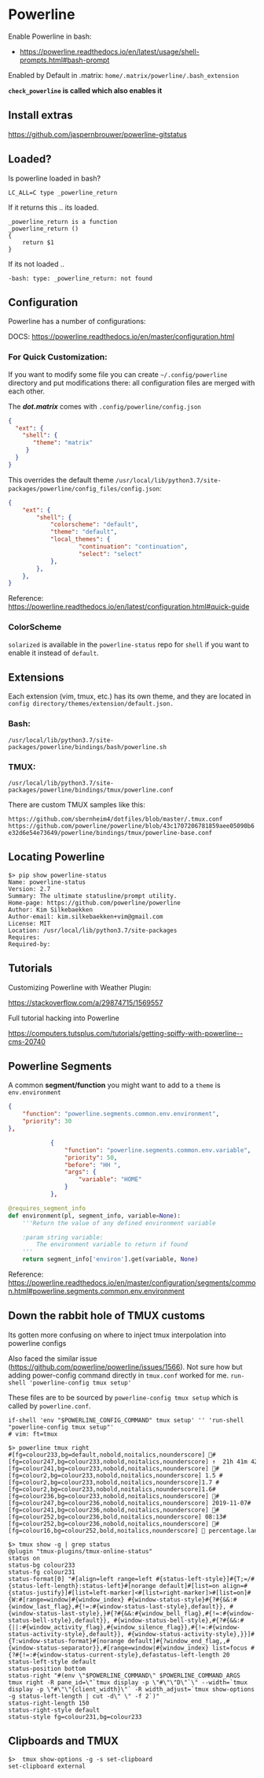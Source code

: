 # Powerline

Enable Powerline in bash:

* https://powerline.readthedocs.io/en/latest/usage/shell-prompts.html#bash-prompt

Enabled by Default in .matrix: `home/.matrix/powerline/.bash_extension`

**`check_powerline` is called which also enables it**

## Install extras

https://github.com/jaspernbrouwer/powerline-gitstatus

## Loaded?

Is powerline loaded in bash?

`LC_ALL=C type _powerline_return`

If it returns this .. its loaded.

```shell
_powerline_return is a function
_powerline_return ()
{
    return $1
}
```

If its not loaded ..

```shell
-bash: type: _powerline_return: not found
```

## Configuration

Powerline has a number of configurations: 

DOCS: https://powerline.readthedocs.io/en/master/configuration.html

### For Quick Customization:

If you want to modify some file you can create `~/.config/powerline` directory and put modifications there: all configuration files are merged with each other.

The ***dot.matrix*** comes with `.config/powerline/config.json`

```json
{
  "ext": {
    "shell": {
       "theme": "matrix"
     }
  }
}
```

This overrides the default theme `/usr/local/lib/python3.7/site-packages/powerline/config_files/config.json`:

```json
{
    "ext": {
        "shell": {
            "colorscheme": "default",
            "theme": "default",
            "local_themes": {
                    "continuation": "continuation",
                    "select": "select"
            },
        },
    },
}
```

Reference: https://powerline.readthedocs.io/en/latest/configuration.html#quick-guide

### ColorScheme

 `solarized` is available in the `powerline-status` repo for `shell` if you want to enable it instead of `default`.

## Extensions

Each extension (vim, tmux, etc.) has its own theme, and they are located in `config directory/themes/extension/default.json.` 

### Bash:

`/usr/local/lib/python3.7/site-packages/powerline/bindings/bash/powerline.sh`

### TMUX:

`/usr/local/lib/python3.7/site-packages/powerline/bindings/tmux/powerline.conf`


There are custom TMUX samples like this:

`https://github.com/sbernheim4/dotfiles/blob/master/.tmux.conf`  
`https://github.com/powerline/powerline/blob/43c1707206781859aee05090b6e32d6e54e73649/powerline/bindings/tmux/powerline-base.conf`  

## Locating Powerline

```shell
$> pip show powerline-status
Name: powerline-status
Version: 2.7
Summary: The ultimate statusline/prompt utility.
Home-page: https://github.com/powerline/powerline
Author: Kim Silkebaekken
Author-email: kim.silkebaekken+vim@gmail.com
License: MIT
Location: /usr/local/lib/python3.7/site-packages
Requires:
Required-by:
```

## Tutorials

Customizing Powerline with Weather Plugin:

https://stackoverflow.com/a/29874715/1569557

Full tutorial hacking into Powerline

https://computers.tutsplus.com/tutorials/getting-spiffy-with-powerline--cms-20740

## Powerline Segments

A common **segment/function** you might want to add to a `theme` is `env.environment`

```json
{
    "function": "powerline.segments.common.env.environment",
    "priority": 30
},
```

```json
			{
                "function": "powerline.segments.common.env.variable",
                "priority": 50,
                "before": "HH ",
                "args": {
                    "variable": "HOME"
                }
            },
```

```python
@requires_segment_info
def environment(pl, segment_info, variable=None):
	'''Return the value of any defined environment variable

	:param string variable:
		The environment variable to return if found
	'''
	return segment_info['environ'].get(variable, None)
```

Reference: https://powerline.readthedocs.io/en/master/configuration/segments/common.html#powerline.segments.common.env.environment

## Down the rabbit hole of TMUX customs

Its gotten more confusing on where to inject tmux interpolation into powerline configs

Also faced the similar issue (https://github.com/powerline/powerline/issues/1566). Not sure how but adding power-config command directly in `tmux.conf` worked for me.
`run-shell 'powerline-config tmux setup'`

These files are to be sourced by `powerline-config tmux setup` which is called by `powerline.conf`.

```shell
if-shell 'env "$POWERLINE_CONFIG_COMMAND" tmux setup' '' 'run-shell "powerline-config tmux setup"'
# vim: ft=tmux
```

```shell
$> powerline tmux right
#[fg=colour233,bg=default,nobold,noitalics,nounderscore] #[fg=colour247,bg=colour233,nobold,noitalics,nounderscore] ↑  21h 41m 42s#[fg=colour241,bg=colour233,nobold,noitalics,nounderscore] #[fg=colour2,bg=colour233,nobold,noitalics,nounderscore] 1.5 #[fg=colour2,bg=colour233,nobold,noitalics,nounderscore]1.7 #[fg=colour2,bg=colour233,nobold,noitalics,nounderscore]1.6#[fg=colour236,bg=colour233,nobold,noitalics,nounderscore] #[fg=colour247,bg=colour236,nobold,noitalics,nounderscore] 2019-11-07#[fg=colour241,bg=colour236,nobold,noitalics,nounderscore] #[fg=colour252,bg=colour236,bold,noitalics,nounderscore] 08:13#[fg=colour252,bg=colour236,nobold,noitalics,nounderscore] #[fg=colour16,bg=colour252,bold,noitalics,nounderscore]  percentage.lan  scottmacgregor  ~  
```

```shell
$> tmux show -g | grep status
@plugin "tmux-plugins/tmux-online-status"
status on
status-bg colour233
status-fg colour231
status-format[0] "#[align=left range=left #{status-left-style}]#{T;=/#{status-left-length}:status-left}#[norange default]#[list=on align=#{status-justify}]#[list=left-marker]<#[list=right-marker]>#[list=on]#{W:#[range=window|#{window_index} #{window-status-style}#{?#{&&:#{window_last_flag},#{!=:#{window-status-last-style},default}}, #{window-status-last-style},}#{?#{&&:#{window_bell_flag},#{!=:#{window-status-bell-style},default}}, #{window-status-bell-style},#{?#{&&:#{||:#{window_activity_flag},#{window_silence_flag}},#{!=:#{window-status-activity-style},default}}, #{window-status-activity-style},}}]#{T:window-status-format}#[norange default]#{?window_end_flag,,#{window-status-separator}},#[range=window|#{window_index} list=focus #{?#{!=:#{window-status-current-style},defastatus-left-length 20
status-left-style default
status-position bottom
status-right "#(env \"$POWERLINE_COMMAND\" $POWERLINE_COMMAND_ARGS tmux right -R pane_id=\"`tmux display -p \"#\"\"D\"`\" --width=`tmux display -p \"#\"\"{client_width}\"` -R width_adjust=`tmux show-options -g status-left-length | cut -d\" \" -f 2`)"
status-right-length 150
status-right-style default
status-style fg=colour231,bg=colour233
```

## Clipboards and TMUX

```shell
$>  tmux show-options -g -s set-clipboard
set-clipboard external
```
